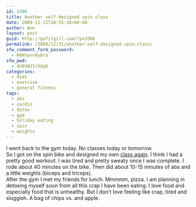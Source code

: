 ```yaml
---
id: 3306
title: Another self-designed spin class
date: 2009-12-31T16:55:38+00:00
author: Ann
layout: post
guid: http://gofitgirl.com/?p=3306
permalink: /2009/12/31/another-self-designed-spin-class/
sfw_comment_form_password:
  - R6KhpvvAy6ra
sfw_pwd:
  - 4U9VWJ1r5Xp6
categories:
  - diet
  - exercise
  - general fitness
tags:
  - abs
  - cardio
  - detox
  - gym
  - holiday eating
  - spin
  - weights
---
```

I went back to the gym today. No classes today or tomorrow.  
So I got on the spin bike and designed my own [class again](http://gofitgirl.com/?p=3294). I think I had a pretty good workout. I was tired and pretty sweaty once I was complete. I rode about 40 minutes on the bike. Then did about 10-15 minutes of abs and a little weights (biceps and triceps).  
After the gym I met my friends for lunch. Mmmmm, pizza. I am planning in detoxing myself soon from all this crap I have been eating. I love food and especially food that is unhealthy. But I don&#8217;t love feeling like crap, tired and sluggish. A bag of chips vs. and apple.